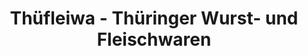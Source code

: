 ---
title: "Thüfleiwa - Thüringer Wurst- und Fleischwaren"
url: /weimar/thuefleiwa-thueringer-wurst-und-fleischwaren/
shop: Metzgerei
---